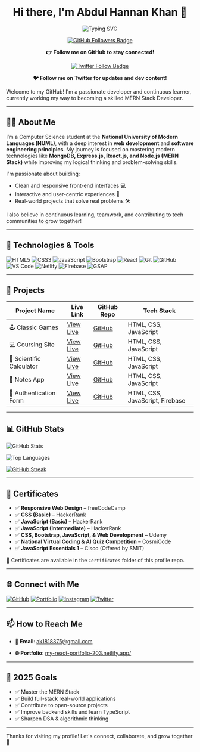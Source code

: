 <!-- # Hi there, I'm Abdul Hannan Khan 👋 -->
<h1 align="center">Hi there, I'm Abdul Hannan Khan 👋</h1>

<p align="center">
  <img src="https://readme-typing-svg.demolab.com?font=Fira+Code&size=22&pause=1000&center=true&vCenter=true&width=435&lines=Welcome+to+my+GitHub!;I'm+a+Frontend+Developer.;Learning+MERN+Stack+Development.;A+JavaScript+Enthusiast." alt="Typing SVG" />
</p>

<!-- <p align="center">
  <img src="https://img.shields.io/badge/JavaScript-F7DF1E?style=for-the-badge&logo=javascript&logoColor=black" />
  <img src="https://img.shields.io/badge/HTML5-E34F26?style=for-the-badge&logo=html5&logoColor=white" />
  <img src="https://img.shields.io/badge/CSS3-1572B6?style=for-the-badge&logo=css3&logoColor=white" />
  <img src="https://img.shields.io/badge/React-20232A?style=for-the-badge&logo=react&logoColor=61DAFB" />
</p> -->

<p align="center">
  <a href="https://github.com/Hannankhan203" target="_blank">
    <img src="https://img.shields.io/github/followers/Hannankhan203?label=Follow&style=social" alt="GitHub Followers Badge" />
  </a>
</p>

<p align="center">
  <strong>👉 Follow me on GitHub to stay connected!</strong>
</p>

<!-- [![LinkedIn](https://img.shields.io/badge/LinkedIn-Follow-blue?logo=linkedin&style=social)](https://www.linkedin.com/in/abdul-hannan-khan-bab1a7361/) -->

<!-- [![Twitter Follow](https://img.shields.io/twitter/follow/Hannankhan203?style=social)](https://x.com/Hannankhan203) -->
<p align="center">
  <a href="https://x.com/Hannankhan203" target="_blank">
    <img src="https://img.shields.io/twitter/follow/Hannankhan203?style=social" alt="Twitter Follow Badge" />
  </a>
</p>

<p align="center">
  <strong>🐦 Follow me on Twitter for updates and dev content!</strong>
</p>

Welcome to my GitHub! I'm a passionate developer and continuous learner, currently working my way to becoming a skilled MERN Stack Developer.

---

## 👨‍💻 About Me

I’m a Computer Science student at the **National University of Modern Languages (NUML)**, with a deep interest in **web development** and **software engineering principles**. My journey is focused on mastering modern technologies like **MongoDB, Express.js, React.js, and Node.js (MERN Stack)** while improving my logical thinking and problem-solving skills.

I'm passionate about building:
- Clean and responsive front-end interfaces 💻
- Interactive and user-centric experiences 🎯
- Real-world projects that solve real problems 🛠️

I also believe in continuous learning, teamwork, and contributing to tech communities to grow together!

---

## 🔧 Technologies & Tools

![HTML5](https://img.shields.io/badge/-HTML5-E34F26?logo=html5&logoColor=fff)
![CSS3](https://img.shields.io/badge/-CSS3-1572B6?logo=css3&logoColor=fff)
![JavaScript](https://img.shields.io/badge/-JavaScript-F7DF1E?logo=javascript&logoColor=000)
![Bootstrap](https://img.shields.io/badge/-Bootstrap-7952B3?logo=bootstrap&logoColor=fff)
![React](https://img.shields.io/badge/-React-61DAFB?logo=react&logoColor=000)
![Git](https://img.shields.io/badge/-Git-F05032?logo=git&logoColor=fff)
![GitHub](https://img.shields.io/badge/-GitHub-181717?logo=github&logoColor=fff)
![VS Code](https://img.shields.io/badge/-VS%20Code-007ACC?logo=visual-studio-code&logoColor=fff)
![Netlify](https://img.shields.io/badge/-Netlify-00C7B7?logo=netlify&logoColor=white)
![Firebase](https://img.shields.io/badge/-Firebase-FFCA28?logo=firebase&logoColor=000)
![GSAP](https://img.shields.io/badge/-GSAP-88CE02?logo=greensock&logoColor=fff)
<!-- ![Node.js](https://img.shields.io/badge/-Node.js-339933?logo=node.js&logoColor=fff) -->
<!-- [![Bitbucket](https://img.shields.io/badge/Bitbucket-Visit-0052CC?logo=bitbucket&logoColor=white)](https://bitbucket.org/yourusername/) -->

---

## 📘 Projects

| Project Name              | Live Link                                                       | GitHub Repo                                             | Tech Stack                       |
|---------------------------|-----------------------------------------------------------------|---------------------------------------------------------|----------------------------------|
| 🕹️ Classic Games         | [View Live](https://hannankhan203.github.io/Classic-Games/)      | [GitHub](https://github.com/Hannankhan203/Games)         | HTML, CSS, JavaScript            |
| 💻 Coursing Site          | [View Live](https://hannankhan203.github.io/Coursing-Site/)      | [GitHub](https://github.com/Hannankhan203/Coursing-Site) | HTML, CSS, JavaScript            |
| 🧮 Scientific Calculator  | [View Live](https://hannankhan203.github.io/Scientific-Calculator/) | [GitHub](https://github.com/Hannankhan203/Scientific-Calculator) | HTML, CSS, JavaScript     |
| 📓 Notes App              | [View Live](https://hannankhan203.github.io/Notes/)              | [GitHub](https://github.com/Hannankhan203/Notes)         | HTML, CSS, JavaScript            |
| 🔐 Authentication Form   | [View Live](https://authentication-form-203.netlify.app/)        | [GitHub](https://github.com/Hannankhan203/Authentication-Form.git) | HTML, CSS, JavaScript, Firebase  |

---

## 📊 GitHub Stats

![GitHub Stats](https://github-readme-stats.vercel.app/api?username=Hannankhan203&show_icons=true&theme=default)

![Top Languages](https://github-readme-stats.vercel.app/api/top-langs/?username=Hannankhan203&layout=compact&theme=default)

[![GitHub Streak](https://github-readme-streak-stats.herokuapp.com/?user=Hannankhan203&theme=default)](https://git.io/streak-stats)

<!-- [![trophy](https://github-profile-trophy.vercel.app/?username=Hannankhan203&theme=algolia)](https://github.com/ryo-ma/github-profile-trophy) -->

<!-- ![Profile Views](https://komarev.com/ghpvc/?username=Hannankhan203&label=Profile%20views&color=0e75b6&style=flat) -->


---

## 🏅 Certificates

- ✅ **Responsive Web Design** – freeCodeCamp  
- ✅ **CSS (Basic)** – HackerRank  
- ✅ **JavaScript (Basic)** – HackerRank  
- ✅ **JavaScript (Intermediate)** – HackerRank  
- ✅ **CSS, Bootstrap, JavaScript, & Web Development** – Udemy  
- ✅ **National Virtual Coding & AI Quiz Competition** – CosmiCode  
- ✅ **JavaScript Essentials 1** – Cisco (Offered by SMIT)

📁 Certificates are available in the `Certificates` folder of this profile repo.

---

## 🌐 Connect with Me

<!-- [![LinkedIn](https://img.shields.io/badge/-LinkedIn-blue?logo=linkedin&logoColor=white)](https://www.linkedin.com/in/abdul-hannan-khan-bab1a7361/) -->
[![GitHub](https://img.shields.io/badge/-GitHub-181717?logo=github&logoColor=white)](https://github.com/Hannankhan203)
[![Portfolio](https://img.shields.io/badge/-Portfolio-000?logo=firefox&logoColor=white)](https://my-react-portfolio-203.netlify.app/)
[![Instagram](https://img.shields.io/badge/-Instagram-E4405F?logo=instagram&logoColor=white)](https://www.instagram.com/thewebdev_journey/)
[![Twitter](https://img.shields.io/badge/-Twitter-1DA1F2?logo=twitter&logoColor=white)](https://x.com/Hannankhan203)

---

## 📫 How to Reach Me

- **📧 Email**: ak1818375@gmail.com  
<!-- - **💼 LinkedIn**: [linkedin.com/in/abdul-hannan-khan-16b358358](https://www.linkedin.com/in/abdul-hannan-khan-bab1a7361)   -->
- **🌐 Portfolio**: [my-react-portfolio-203.netlify.app/](https://my-react-portfolio-203.netlify.app/)

---

## 🎯 2025 Goals

- ✅ Master the MERN Stack
- ✅ Build full-stack real-world applications
- ✅ Contribute to open-source projects
- ✅ Improve backend skills and learn TypeScript
- ✅ Sharpen DSA & algorithmic thinking

---

Thanks for visiting my profile! Let's connect, collaborate, and grow together 🚀
